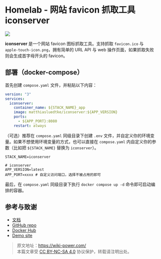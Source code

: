 # Homelab - 网站 favicon 抓取工具 iconserver

![](https://f004.backblazeb2.com/file/wiki-media/img/20230304195157.png)

**iconserver** 是一个网站 favicon 图标抓取工具。支持抓取 `favicon.ico` 与
`apple-touch-icon.png`，拥有简单的 URL API 与 web 操作页面，如果抓取失败则会生成首字母开头的 favicon。

## 部署（docker-compose）

首先创建 `compose.yaml` 文件，并粘贴以下内容：

```yaml title="compose.yaml"
version: "3"
services:
  iconserver:
    container_name: ${STACK_NAME}_app
    image: matthiasluedtke/iconserver:${APP_VERSION}
    ports:
      - ${APP_PORT}:8080
    restart: always
```

（可选）推荐在 `compose.yaml` 同级目录下创建 `.env` 文件，并自定义你的环境变量。如果不想使用环境变量的方式，也可以直接在 `compose.yaml` 内自定义你的参数（比如把 `${STACK_NAME}` 替换为 `iconserver`）。

```dotenv title=".env"
STACK_NAME=iconserver

# iconserver
APP_VERSION=latest
APP_PORT=xxxx # 自定义访问端口，选择不被占用的即可
```

最后，在 `compose.yaml` 同级目录下执行 `docker compose up -d` 命令即可启动编排的容器。

## 参考与致谢

- [文档](https://github.com/mat/besticon#docker)
- [GitHub repo](https://github.com/mat/besticon)
- [Docker Hub](https://hub.docker.com/r/matthiasluedtke/iconserver)
- [Demo site](https://besticon-demo.herokuapp.com/)

> 原文地址：<https://wiki-power.com/>  
> 本篇文章受 [CC BY-NC-SA 4.0](https://creativecommons.org/licenses/by/4.0/deed.zh) 协议保护，转载请注明出处。
